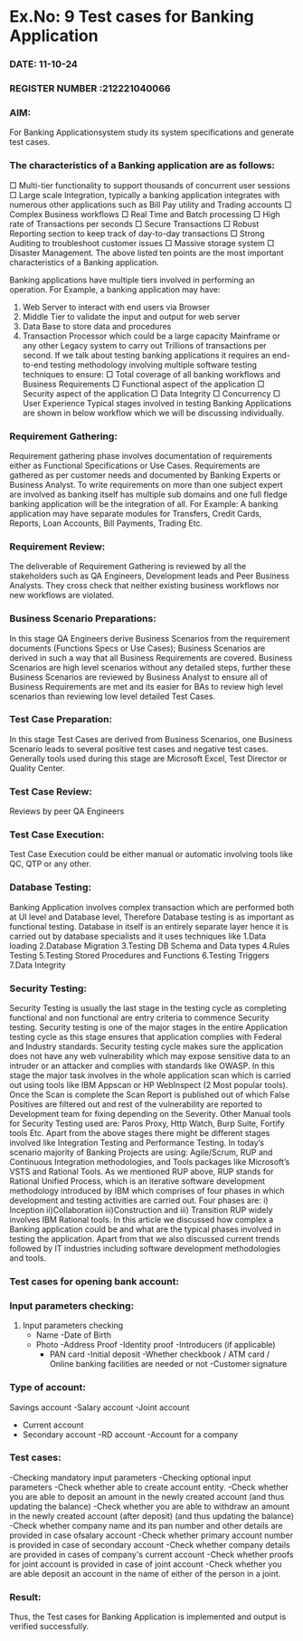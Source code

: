 # Ex.No: 9  Test cases for Banking Application

### DATE: 11-10-24                                                                           
### REGISTER NUMBER :212221040066
### AIM: 
For Banking Applicationsystem study its system specifications and generate test cases.
### The characteristics of a Banking application are as follows: 
□ Multi-tier functionality to support thousands of concurrent user sessions 
□ Large scale Integration, typically a banking application integrates with 
numerous other applications such as Bill Pay utility and Trading accounts 
□ Complex Business workflows 
□ Real Time and Batch processing 
□ High rate of Transactions per seconds 
□ Secure Transactions 
□ Robust Reporting section to keep track of day-to-day transactions 
□ Strong Auditing to troubleshoot customer issues 
□ Massive storage system 
□ Disaster Management.
The above listed ten points are the most important characteristics of a Banking 
application. 
 
Banking applications have multiple tiers involved in performing an operation. For Example, a 
banking application may have: 
1. Web Server to interact with end users via Browser 
2. Middle Tier to validate the input and output for web server 
3. Data Base to store data and procedures 
4. Transaction Processor which could be a large capacity Mainframe or any other 
Legacy system to carry out Trillions of transactions per second. 
If we talk about testing banking applications it requires an end-to-end testing methodology 
involving multiple software testing techniques to ensure: 
□ Total coverage of all banking workflows and Business Requirements 
□ Functional aspect of the application 
□ Security aspect of the application 
□ Data Integrity 
□ Concurrency 
□ User Experience 
Typical stages involved in testing Banking Applications are shown in below workflow 
which we will be discussing individually.
### Requirement Gathering: 
Requirement gathering phase involves documentation of requirements either as Functional 
Specifications or Use Cases. Requirements are gathered as per customer needs and documented 
by Banking Experts or Business Analyst. To write requirements on more than one subject 
expert are involved as banking itself has multiple sub domains and one full fledge banking 
application will be the integration of all. For Example: A banking application may have 
separate modules for Transfers, Credit Cards, Reports, Loan Accounts, Bill Payments, Trading 
Etc. 
### Requirement Review: 
The deliverable of Requirement Gathering is reviewed by all the stakeholders such as QA 
Engineers, Development leads and Peer Business Analysts. They cross check that neither 
existing business workflows nor new workflows are violated. 
### Business Scenario Preparations: 
In this stage QA Engineers derive Business Scenarios from the requirement documents 
(Functions Specs or Use Cases); Business Scenarios are derived in such a way that all 
Business Requirements are covered. Business Scenarios are high level scenarios without any 
detailed steps, further these Business Scenarios are reviewed by Business Analyst to ensure 
all of Business Requirements are met and its easier for BAs to review high level scenarios 
than reviewing low level detailed Test Cases.
### Test Case Preparation: 
In this stage Test Cases are derived from Business Scenarios, one Business Scenario leads to 
several positive test cases and negative test cases. Generally tools used during this stage are 
Microsoft Excel, Test Director or Quality Center. 
### Test Case Review: 
Reviews by peer QA Engineers 
### Test Case Execution: 
Test Case Execution could be either manual or automatic involving tools like QC, QTP or 
any other.
### Database Testing: 
Banking Application involves complex transaction which are performed both at UI level and 
Database level, Therefore Database testing is as important as functional testing. Database in 
itself is an entirely separate layer hence it is carried out by database specialists and it uses  techniques like 
1.Data loading 
2.Database Migration 
3.Testing DB Schema and Data types 
4.Rules Testing 
5.Testing Stored Procedures and Functions 
6.Testing Triggers 
7.Data Integrity
### Security Testing: 
 Security Testing is usually the last stage in the testing cycle as completing functional and non functional are entry criteria to commence Security testing. Security testing is one of the major stages in the entire Application testing cycle as this stage ensures that application complies with Federal and Industry standards. Security testing cycle makes sure the application does not have any web vulnerability which may expose sensitive data to an intruder or an attacker and complies with standards like OWASP. 
In this stage the major task involves in the whole application scan which is carried out using 
tools like IBM Appscan or HP WebInspect (2 Most popular tools). 
Once the Scan is complete the Scan Report is published out of which False Positives are 
filtered out and rest of the vulnerability are reported to Development team for fixing 
depending on the Severity. 
Other Manual tools for Security Testing used are: Paros Proxy, Http Watch, Burp Suite, 
Fortify tools Etc. 
Apart from the above stages there might be different stages involved like Integration Testing 
and Performance Testing. 
In today’s scenario majority of Banking Projects are using: Agile/Scrum, RUP and 
Continuous Integration methodologies, and Tools packages like Microsoft’s VSTS and 
Rational Tools. As we mentioned RUP above, RUP stands for Rational Unified Process, 
which is an iterative software development methodology introduced by IBM which 
comprises of four phases in which development and testing activities are carried out.
Four phases are: 
i) Inception
ii)Collaboration 
iii)Construction and 
iii) Transition
RUP widely involves IBM Rational tools. 
In this article we discussed how complex a Banking application could be and what are the 
typical phases involved in testing the application. Apart from that we also discussed current 
trends followed by IT industries including software development methodologies and tools. 
### Test cases for opening bank account:
### Input parameters checking: 
 1. Input parameters checking
    - Name
     -Date of Birth
     - Photo
      -Address Proof
       -Identity proof
       -Introducers (if applicable)
       - PAN card
        -Initial deposit
        -Whether checkbook / ATM card / Online banking facilities are needed or not
         -Customer signature
### Type of account: 
Savings account
-Salary account
-Joint account
- Current account
- Secondary account
-RD account
-Account for a company
### Test cases: 
-Checking mandatory input parameters -Checking optional input parameters -Check whether able to create account entity. -Check whether you are able to deposit an amount in the newly created account (and thus updating the balance) -Check whether you are able to withdraw an amount in the newly created account (after 
deposit) (and thus updating the balance) -Check whether company name and its pan number and other details are provided in case ofsalary 
account -Check whether primary account number is provided in case of secondary account -Check whether company details are provided in cases of company's current account -Check whether proofs for joint account is provided in case of joint account -Check whether you are able deposit an account in the name of either of the person in a joint.
### Result:
Thus, the Test cases for Banking Application is implemented and output is verified successfully. 
